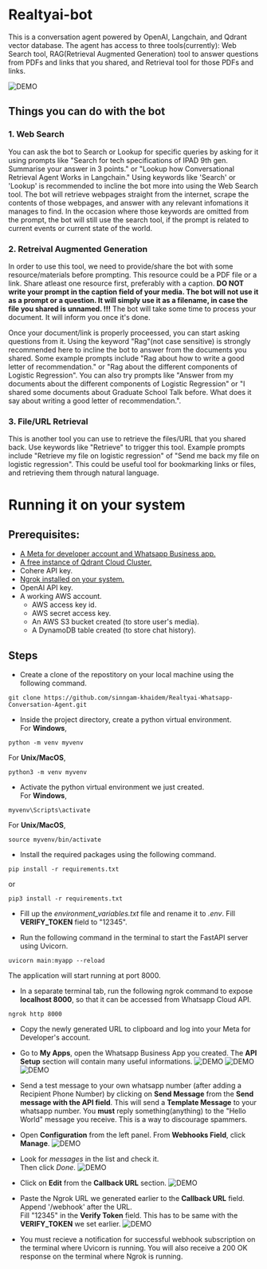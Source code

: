 # Realtyai-bot
This is a conversation agent powered by OpenAI, Langchain, and Qdrant vector database.
The agent has access to three tools(currently): Web Search tool, RAG(Retrieval Augmented Generation) tool to answer questions from PDFs and links that you shared, and  Retrieval tool for those PDFs and links.

![DEMO](Resources/diagrams/realtyai-bot.PNG)

## Things you can do with the bot
### 1. Web Search 
You can ask the bot to Search or Lookup for specific queries by asking for it using prompts like "Search for tech specifications of IPAD 9th gen. Summarise your answer in 3 points." or "Lookup how Conversational Retrieval Agent Works in Langchain." Using keywords like 'Search' or 'Lookup' is recommended to incline the bot more into using the Web Search tool. The bot will retrieve webpages straight from the internet, scrape the contents of those webpages, and answer with any relevant infomations it manages to find. In the occasion where those keywords are omitted from the prompt, the bot will still use the search tool, if the prompt is related to current events or current state of the world.

### 2. Retreival Augmented Generation
In order to use this tool, we need to provide/share the bot with some resource/materials before prompting. This resource could be a PDF file or a link. Share atleast one resource first, preferably with a caption. **DO NOT write your prompt in the caption field of your media. The bot will not use it as a prompt or a question. It will simply use it as a filename, in case the file you shared is unnamed. !!!** The bot will take some time to process your document. It will inform you once it's done.

Once your document/link is properly proceessed, you can start asking questions from it. Using the keyword "Rag"(not case sensitive) is strongly recommended here to incline the bot to answer from the documents you shared. Some example prompts include "Rag about how to write a good letter of recommendation." or "Rag about the different components of Logistic Regression". You can also try prompts like "Answer from my documents about the different components of Logistic Regression" or "I shared some documents about Graduate School Talk before. What does it say about writing a good letter of recommendation.". 

### 3. File/URL Retrieval
This is another tool you can use to retrieve the files/URL that you shared back. Use keywords like "Retrieve" to trigger this tool. Example prompts include "Retrieve my file on logistic regression" of "Send me back my file on logistic regression". This could be useful tool for bookmarking links or files, and retrieving them through natural language.

# Running it on your system
## Prerequisites:
* [A Meta for developer account and Whatsapp Business app.](https://developers.facebook.com/docs/whatsapp/cloud-api/get-started)
* [A free instance of Qdrant Cloud Cluster.](https://qdrant.tech/documentation/cloud/quickstart-cloud/)
* Cohere API key.
* [⁠Ngrok installed on your system.](https://ngrok.com/docs/getting-started/)
* OpenAI API key.
* ⁠A working AWS account.
    - AWS access key id.
    - AWS secret access key.
    - An AWS S3 bucket created (to store user's media).
    - A DynamoDB table created (to store chat history).

## Steps
* Create a clone of the repostitory on your local machine using the following command.
```
git clone https://github.com/sinngam-khaidem/Realtyai-Whatsapp-Conversation-Agent.git
```
* Inside the project directory, create a python virtual environment.<br>
For **Windows**,
```
python -m venv myvenv
```
For **Unix/MacOS**,
```
python3 -m venv myvenv
```
* Activate the python virtual environment we just created.<br>
For **Windows**,
```
myvenv\Scripts\activate
```
For **Unix/MacOS**,
```
source myvenv/bin/activate
```
* Install the required packages using the following command.
```
pip install -r requirements.txt
```
or
```
pip3 install -r requirements.txt
```
* Fill up the *environment_variables.txt* file and rename it to *.env*. Fill **VERIFY_TOKEN** field to "12345".

* Run the following command in the terminal to start the FastAPI server using Uvicorn.
```
uvicorn main:myapp --reload
```
The application will start running at port 8000.

* In a separate terminal tab, run the following ngrok command to expose **localhost 8000**, so that it can be accessed from Whatsapp Cloud API.
```
ngrok http 8000
```

* Copy the newly generated URL to clipboard and log into your Meta for Developer's account.

* Go to **My Apps**, open the Whatsapp Business App you created. The **API Setup** section will contain many useful informations.
![DEMO](Resources/steps/meta-7-1.png)
![DEMO](Resources/steps/meta-7-2.png)
![DEMO](Resources/steps/meta-7-3.png)

* Send a test message to your own whatsapp number (after adding a Recipient Phone Number) by clicking on **Send Message** from the **Send message with the API field**. This will send a **Template Message** to your whatsapp number. You **must** reply something(anything) to the "Hello World" message you receive. This is a way to discourage spammers.

* Open **Configuration** from the left panel. From **Webhooks Field**, click **Manage**.
![DEMO](Resources/steps/meta-8.png)

* Look for *messages* in the list and check it.<br>
Then click *Done*.
![DEMO](Resources/steps/meta-9.png)

* Click on **Edit** from the **Callback URL** section.
![DEMO](Resources/steps/meta-10.png)

* Paste the Ngrok URL we generated earlier to the **Callback URL** field.<br> 
Append '/webhook' after the URL.<br>
Fill "12345" in the **Verify Token** field. This has to be same with the **VERIFY_TOKEN** we set earlier.
![DEMO](Resources/steps/meta-11.png)

* You must recieve a notification for successful webhook subscription on the terminal where Uvicorn is running. You will also receive a 200 OK response on the terminal where Ngrok is running.

